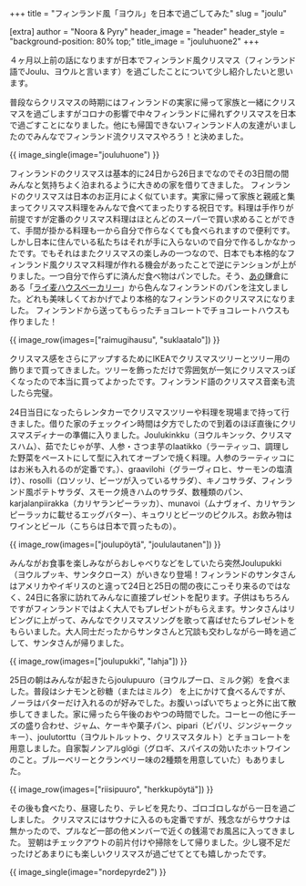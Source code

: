 +++
title = "フィンランド風「ヨウル」を日本で過ごしてみた"
slug = "joulu"

[extra]
author = "Noora & Pyry"
header_image = "header"
header_style = "background-position: 80% top;"
title_image = "jouluhuone2"
+++

４ヶ月以上前の話になりますが日本でフィンランド風クリスマス（フィンランド語でJoulu、ヨウルと言います）を過ごしたことについて少し紹介したいと思います。

普段ならクリスマスの時期にはフィンランドの実家に帰って家族と一緒にクリスマスを過ごしますがコロナの影響で中々フィンランドに帰れずクリスマスを日本で過ごすことになりました。他にも帰国できないフィンランド人の友達がいましたのでみんなでフィンランド流クリスマスやろう！と決めました。

<!-- more -->

{{ image_single(image="jouluhuone") }}

フィンランドのクリスマスは基本的に24日から26日までなのでその3日間の間みんなと気持ちよく泊まれるように大きめの家を借りてきました。
フィンランドのクリスマスは日本のお正月によく似ています。実家に帰って家族と親戚と集まってクリスマス料理をみんなで食べてまったりする祝日です。料理は手作りが前提ですが定番のクリスマス料理はほとんどのスーパーで買い求めることができて、手間が掛かる料理も一から自分で作らなくても食べられますので便利です。しかし日本に住んでいる私たちはそれが手に入らないので自分で作るしかなかったです。でもそれはまたクリスマスの楽しみの一つなので、日本でも本格的なフィンランド風クリスマス料理が作れる機会があったことで逆にテンションが上がりました。一つ自分で作らずに済んだ食べ物はパンでした。そう、[あの](https://saunoja.jp/saga-ken-takeo-shi-de-sauna-ni-haitte-kimashita/)鎌倉にある「[ライ麦ハウスベーカリー](https://raimugihausu.stores.jp)」から色んなフィンランドのパンを注文しました。どれも美味しくておかげでより本格的なフィンランドのクリスマスになりました。
フィンランドから送ってもらったチョコレートでチョコレートハウスも作りました！

{{ image_row(images=["raimugihausu", "suklaatalo"]) }}

クリスマス感をさらにアップするためにIKEAでクリスマスツリーとツリー用の飾りまで買ってきました。ツリーを飾っただけで雰囲気が一気にクリスマスっぽくなったので本当に買ってよかったです。フィンランド語のクリスマス音楽も流したら完璧。

24日当日になったらレンタカーでクリスマスツリーや料理を現場まで持って行きました。借りた家のチェックイン時間は夕方でしたので到着のほぼ直後にクリスマスディナーの準備に入りました。Joulukinkku（ヨウルキンック、クリスマスハム）、茹でたじゃが芋、人参・さつま芋のlaatikko（ラーティッコ、調理した野菜をペーストにして型に入れてオーブンで焼く料理。人参のラーティッコにはお米も入れるのが定番です。）、graavilohi（グラーヴィロヒ、サーモンの塩漬け）、rosolli（ロソッリ、ビーツが入っているサラダ）、キノコサラダ、フィンランド風ポテトサラダ、スモーク焼きハムのサラダ、数種類のパン、karjalanpiirakka（カリヤランピーラッカ）、munavoi（ムナヴォイ、カリヤランピーラッカに載せるエッグバター）、キュウリとビーツのピクルス。お飲み物はワインとビール（こちらは日本で買ったもの）。

{{ image_row(images=["joulupöytä", "joululautanen"]) }}

みんながお食事を楽しみながらおしゃべりなどをしていたら突然Joulupukki（ヨウルプッキ、サンタクロース）がいきなり登場！フィンランドのサンタさんはアメリカやイギリスのと違って24日と25日の間の夜にこっそり来るのではなく、24日に各家に訪れてみんなに直接プレゼントを配ります。子供はもちろんですがフィンランドではよく大人でもプレゼントがもらえます。サンタさんはリビングに上がって、みんなでクリスマスソングを歌って喜ばせたらプレゼントをもらいました。大人同士だったからサンタさんと冗談も交わしながら一時を過ごして、サンタさんが帰りました。

{{ image_row(images=["joulupukki", "lahja"]) }}

25日の朝はみんなが起きたらjoulupuuro（ヨウルプーロ、ミルク粥）を食べました。普段はシナモンと砂糖（またはミルク）
を上にかけて食べるんですが、ノーラはバターだけ入れるのが好みでした。お腹いっぱいでちょっと外に出て散歩してきました。家に帰ったら午後のおやつの時間でした。コーヒーの他にチーズの盛り合わせ、ジャム、ケーキや菓子パン、pipari（ピパリ、ジンジャークッキー）、joulutorttu（ヨウルトルットゥ、クリスマスタルト）とチョコレートを用意しました。自家製ノンアルglögi（グロギ、スパイスの効いたホットワインのこと。ブルーベリーとクランベリー味の2種類を用意していた）もありました。

{{ image_row(images=["riisipuuro", "herkkupöytä"]) }}

その後も食べたり、昼寝したり、テレビを見たり、ゴロゴロしながら一日を過ごしました。 クリスマスにはサウナに入るのも定番ですが、残念ながらサウナは無かったので、プルなど一部の他メンバーで近くの銭湯でお風呂に入ってきました。
翌朝はチェックアウトの前片付けや掃除をして帰りました。少し寝不足だったけどあまりにも楽しいクリスマスが過ごせてとても嬉しかったです。

{{ image_single(image="nordepyrde2") }}